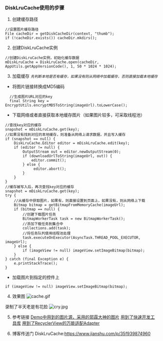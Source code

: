 ### DiskLruCache使用的步骤
1. 创建缓存路径
```
//设置图片缓存路径
File cacheDir = getDiskCacheDir(context, "thumb");
if (!cacheDir.exists()) cacheDir.mkdirs();
```
2. 创建DiskLruCache实例
```
//创建DiskLruCache实例，初始化缓存数据
mDiskLruCache = DiskLruCache.open(cacheDir, AppUtils.getAppVersionCode(), 1, 50 * 1024 * 1024);
```
3. 加载缓存
*`先判断本地是否有缓存，如果没有则从网络中加载缓存，否则直接加载本地缓存`*
* 将图片链接转换成MD5编码
```
  //生成图片URL对应的key
  final String key = EncryptUtils.encryptMD5ToString(imageUrl).toLowerCase();
```
* 下载网络或者直接获取本地缓存图片（如果图片较多，可采取线程池）
```
//查找key对应的缓存
snapshot = mDiskLruCache.get(key);
//如果没有找到对应的本地缓存，则准备从网络上请求数据，并且写入缓存
if (snapshot == null) {
    DiskLruCache.Editor editor = mDiskLruCache.edit(key);
    if (editor != null) {
        OutputStream out = editor.newOutputStream(0);
        if (downloadUrlToString(imageUrl, out)) {
            editor.commit();
        } else {
             editor.abort();
        }
    }
}
//缓存被写入后，再次查找key对应的缓存
snapshot = mDiskLruCache.get(key);
try {
    //从缓存中获取图片，如果有，则直接设置到页面上，如果没有，则从网络上下载
    Bitmap bitmap = getBitmapFromMemoryCache(imageUrl);
    if (bitmap == null) {
        //创建下载图片任务
        BitmapWorkerTask task = new BitmapWorkerTask();
        //添加下载任务到集合中
        collections.add(task);
        //将任务队列使用线程池处理
        task.executeOnExecutor(AsyncTask.THREAD_POOL_EXECUTOR, imageUrl);
    } else {
        if (imageView != null) imageView.setImageBitmap(bitmap);
    }
} catch (final Exception e) {
    e.printStackTrace();
}
```
* 加载图片到指定的控件上
```
if (imageView != null) imageView.setImageBitmap(bitmap);
```
4. 效果图
![cache.gif](http://upload-images.jianshu.io/upload_images/4073499-cfd0cca6d06ec51a.gif?imageMogr2/auto-orient/strip%7CimageView2/2/w/1240)

录制了半天老是有花脸 
![cry.jpg](http://upload-images.jianshu.io/upload_images/4073499-9f06245b6445a0a9.jpg?imageMogr2/auto-orient/strip%7CimageView2/2/w/1240)

5. 参考链接
[Demo中用到的图片源，采用的郭霖大神的图片][1]
[用到了快速开发工具库][2]
[用到了RecyclerView的万能适配Adapter][3]

6. 博客传送门
DiskLruCache:<https://www.jianshu.com/p/35f939874960>


[1]:http://blog.csdn.net/guolin_blog/article/details/34093441
[2]:https://github.com/Blankj/AndroidUtilCode
[3]:https://github.com/CymChad/BaseRecyclerViewAdapterHelper